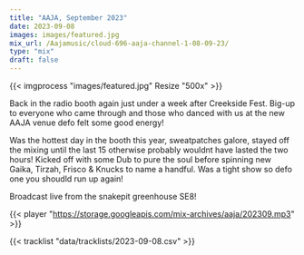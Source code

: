 ```yaml
---
title: "AAJA, September 2023"
date: 2023-09-08
images: images/featured.jpg
mix_url: /Aajamusic/cloud-696-aaja-channel-1-08-09-23/
type: "mix"
draft: false
---
```


{{< imgprocess "images/featured.jpg" Resize "500x" >}}

Back in the radio booth again just under a week after Creekside Fest. Big-up to everyone who came through and those
who danced with us at the new AAJA venue defo felt some good energy!

Was the hottest day in the booth this year, sweatpatches galore, stayed off the mixing until the last 15 otherwise 
probably wouldnt have lasted the two hours! Kicked off with some Dub to pure the soul before spinning new Gaika, Tirzah, Frisco & Knucks to name a handful. Was a tight show so defo one you shoudld run up again!

Broadcast live from the snakepit greenhouse SE8!

{{< player "https://storage.googleapis.com/mix-archives/aaja/202309.mp3" >}}

{{< tracklist "data/tracklists/2023-09-08.csv" >}}
